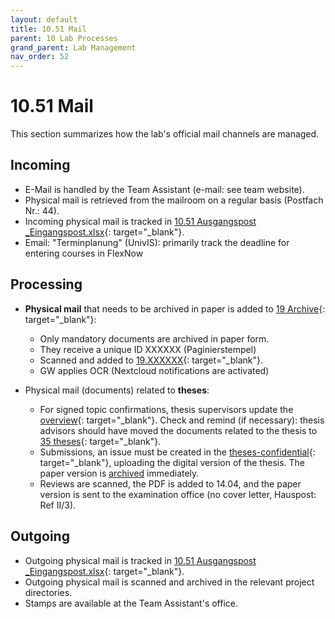 ```yaml
---
layout: default
title: 10.51 Mail
parent: 10 Lab Processes
grand_parent: Lab Management
nav_order: 52
---
```


# 10.51 Mail

This section summarizes how the lab's official mail channels are managed.

## Incoming

- E-Mail is handled by the Team Assistant (e-mail: see team website).
- Physical mail is retrieved from the mailroom on a regular basis (Postfach Nr.: 44).
- Incoming physical mail is tracked in [10.51 Ausgangspost _Eingangspost.xlsx](https://nc-2272638881871040784.nextcloud-ionos.com/index.php/apps/files/?dir=/10-lab/10_processes/51_mail&fileid=8856){: target="_blank"}.
- Email: "Terminplanung" (UnivIS): primarily track the deadline for entering courses in FlexNow 

## Processing

- **Physical mail** that needs to be archived in paper is added to [19 Archive](https://nc-2272638881871040784.nextcloud-ionos.com/index.php/apps/files/?dir=/10-lab/19_archive&fileid=62){: target="_blank"}:

  - Only mandatory documents are archived in paper form.
  - They receive a unique ID XXXXXX (Paginierstempel)
  - Scanned and added to [19.XXXXXX](https://nc-2272638881871040784.nextcloud-ionos.com/index.php/apps/files/?dir=/10-lab/19_archive&fileid=62){: target="_blank"}.
  - GW applies OCR (Nextcloud notifications are activated)

- Physical mail (documents) related to **theses**:

  - For signed topic confirmations, thesis supervisors update the [overview](https://github.com/digital-work-lab/theses-confidential/tree/main/theses){: target="_blank"}. Check and remind (if necessary): thesis advisors should have moved the documents related to the thesis to [35 theses](https://nc-2272638881871040784.nextcloud-ionos.com/index.php/apps/files/?dir=/30-30-teaching/35_theses&fileid=124){: target="_blank"}.
  - Submissions, an issue must be created in the [theses-confidential](https://github.com/digital-work-lab/theses-confidential/issues){: target="_blank"}, uploading the digital version of the thesis. The paper version is [archived](10.06.resources.html#archive) immediately.
  - Reviews are scanned, the PDF is added to 14.04, and the paper version is sent to the examination office (no cover letter, Hauspost: Ref II/3).

## Outgoing

- Outgoing physical mail is tracked in [10.51 Ausgangspost _Eingangspost.xlsx](https://nc-2272638881871040784.nextcloud-ionos.com/index.php/apps/files/?dir=/10-lab/10_processes/51_mail&fileid=8856){: target="_blank"}.
- Outgoing physical mail is scanned and archived in the relevant project directories.
- Stamps are available at the Team Assistant's office.
